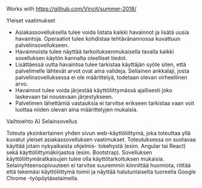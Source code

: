Works with https://github.com/Vincit/summer-2018/ 

Yleiset vaatimukset

* Asiakassovelluksella tulee voida listata kaikki havainnot ja lisätä uusia havaintoja. Operaatiot tulee kohdistaa tehtävänannossa kuvattuun palvelinsovellukseen.
* Havainnoista tulee näyttää tarkoituksenmukaisella tavalla kaikki sovelluksen käytön kannalta oleelliset tiedot.
* Lisättäessä uutta havaintoa tulee tarkistaa käyttäjän syöte siten, että palvelimelle lähtevät arvot ovat aina valideja. Sellainen ankkalaji, josta palvelinsovelluksessa ei ole määrittelyä, todetaan olevan virheellinen arvo.
* Havainnot tulee voida järjestää käyttöliittymässä ajallisesti joko laskevaan tai nousevaan järjestykseen.
* Palvelimen lähettämiä vastauksia ei tarvitse erikseen tarkistaa vaan voit luottaa niiden olevan aina määrittelyjen mukaisia.

Vaihtoehto A) Selainsovellus

Toteuta yksinkertainen yhden sivun web-käyttöliittymä, joka 
toteuttaa yllä kuvatut yleiset asiakassovelluksen vaatimukset. 
Toteutuksessa on suotavaa käyttää jotain nykyaikaista ohjelmis-
tokehystä (esim. Angular tai React) sekä käyttöliittymäkirjastoa 
(esim. Bootstrap). Sovelluksen käyttöliittymäratkaisujen tulee 
olla käyttötarkoituksen mukaisia.
Selainyhteensopivuuteen ei tarvitse suuremmin kiinnittää 
huomiota, riittää että tekemäsi käyttöliittymä toimii ja näyttää 
halutunlaiselta tuoreella Google Chrome -työpöytäselaimella.